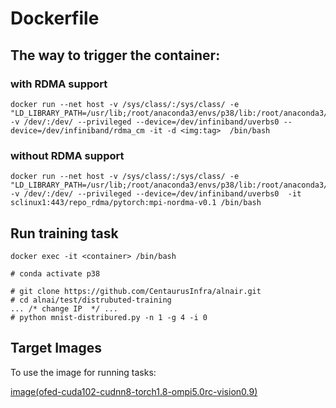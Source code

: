 # Dockerfile

## The way to trigger the container:
### with RDMA support
```
docker run --net host -v /sys/class/:/sys/class/ -e "LD_LIBRARY_PATH=/usr/lib;/root/anaconda3/envs/p38/lib:/root/anaconda3/lib" -v /dev/:/dev/ --privileged --device=/dev/infiniband/uverbs0 --device=/dev/infiniband/rdma_cm -it -d <img:tag>  /bin/bash
```

### without RDMA support
```
docker run --net host -v /sys/class/:/sys/class/ -e "LD_LIBRARY_PATH=/usr/lib;/root/anaconda3/envs/p38/lib:/root/anaconda3/lib" -v /dev/:/dev/ --privileged --device=/dev/infiniband/uverbs0  -it  sclinux1:443/repo_rdma/pytorch:mpi-nordma-v0.1 /bin/bash
```


## Run training task
```
docker exec -it <container> /bin/bash

# conda activate p38

# git clone https://github.com/CentaurusInfra/alnair.git
# cd alnai/test/distrubuted-training
... /* change IP  */ ...
# python mnist-distribured.py -n 1 -g 4 -i 0

```

## Target Images
To use the image for running tasks:


[image(ofed-cuda102-cudnn8-torch1.8-ompi5.0rc-vision0.9)](http://sclinux1:8082/ui/repos/tree/General/repo_rdma/rdma/ofed-cuda102-cudnn8-torch1.8-ompi5.0rc-vision0.9)

